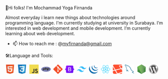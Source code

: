 👋Hi folks! I'm Mochammad Yoga Firnanda

Almost everyday i learn new things about technologies around programming language. I'm currently studying at university in Surabaya. I’m interested in web development and mobile development. I’m currently learning about web development.

- 📫 How to reach me : @myfirnanda@gmail.com

🛠️Language and Tools:
<!-- https://github.com/devicons/devicon/tree/master/icons -->
<!-- https://www.sitepoint.com/github-profile-readme/ -->
<img src="https://github.com/devicons/devicon/blob/master/icons/html5/html5-original.svg" title="HTML5" alt="HTML5" width="30" height="30">&nbsp;
<img src="https://github.com/devicons/devicon/blob/master/icons/css3/css3-original.svg" title="CSS3" alt="CSS3" width="30" height="30">&nbsp;
<img src="https://github.com/devicons/devicon/blob/master/icons/javascript/javascript-original.svg" title="Javascript" alt="Javascript" width="30" height="30">&nbsp;
<img src="https://github.com/devicons/devicon/blob/master/icons/php/php-original.svg" title="PHP" alt="PHP" width="30" height="30">&nbsp;
<img src="https://github.com/devicons/devicon/blob/master/icons/git/git-original.svg" title="Git" alt="Git" width="30" height="30">&nbsp;
<img src="https://github.com/devicons/devicon/blob/master/icons/bootstrap/bootstrap-original.svg" title="Bootstrap" alt="Bootstrap" width="30" height="30">&nbsp;
<img src="https://github.com/devicons/devicon/blob/master/icons/tailwindcss/tailwindcss-plain.svg" title="TailwindCSS" alt="TailwindCSS" width="30" height="30">&nbsp;
<img src="https://github.com/devicons/devicon/blob/master/icons/jquery/jquery-original.svg" title="JQuery" alt="JQuery" width="30" height="30">&nbsp;
<img src="https://github.com/devicons/devicon/blob/master/icons/react/react-original.svg" title="ReactJS" alt="ReactJS" width="30" height="30">&nbsp;
<img src="https://github.com/devicons/devicon/blob/master/icons/laravel/laravel-plain.svg" title="Laravel" alt="Laravel" width="30" height="30">&nbsp;
<img src="https://github.com/devicons/devicon/blob/master/icons/mysql/mysql-original.svg" title="MySQL" alt="MySQL" width="30" height="30">&nbsp;
<img src="https://raw.githubusercontent.com/github/explore/80688e429a7d4ef2fca1e82350fe8e3517d3494d/topics/nodejs/nodejs.png" title="NodeJS" alt="NodeJS" width="30" height="30">&nbsp;
<img src="https://github.com/devicons/devicon/blob/master/icons/wordpress/wordpress-plain.svg" title="Wordpress" alt="Wordpress" width="30" height="30">&nbsp;

<!---
yg-firnanda/yg-firnanda is a ✨ special ✨ repository because its `README.md` (this file) appears on your GitHub profile.
You can click the Preview link to take a look at your changes.
--->
